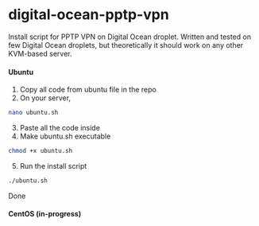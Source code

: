 digital-ocean-pptp-vpn
======================

Install script for PPTP VPN on Digital Ocean droplet.
Written and tested on few Digital Ocean droplets, but theoretically it should work on any other KVM-based server.

#### Ubuntu

1. Copy all code from ubuntu file in the repo
2. On your server,
 
```bash
nano ubuntu.sh
```

3. Paste all the code inside
4. Make ubuntu.sh executable
 
```bash
chmod +x ubuntu.sh
```

5. Run the install script

```bash
./ubuntu.sh
```

Done



#### CentOS (in-progress)


